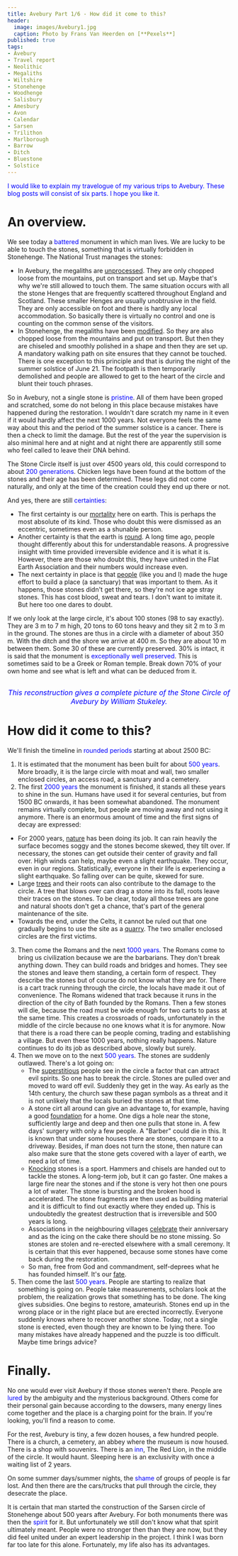 ```yaml
---
title: Avebury Part 1/6 - How did it come to this?
header:
  image: images/Avebury1.jpg
  caption: Photo by Frans Van Heerden on [**Pexels**]
published: true
tags:
- Avebury
- Travel report
- Neolithic
- Megaliths
- Wiltshire
- Stonehenge
- Woodhenge
- Salisbury
- Amesbury
- Avon
- Calendar
- Sarsen
- Trilithon
- Marlborough
- Barrow
- Ditch
- Bluestone
- Solstice
---
```


<span style="color: blue;">I would like to explain my travelogue of my various trips to Avebury. These blog posts will consist of six parts. I hope you like it.</span>

# An overview.
We see today a <span style="color: blue;">battered</span> monument in which man lives. We are lucky to be able to touch the stones, something that is virtually forbidden in Stonehenge. The National Trust manages the stones:
* In Avebury, the megaliths are <u>unprocessed</u>. They are only chopped loose from the mountains, put on transport and set up. Maybe that's why we're still allowed to touch them. The same situation occurs with all the stone Henges that are frequently scattered throughout England and Scotland. These smaller Henges are usually unobtrusive in the field. They are only accessible on foot and there is hardly any local accommodation. So basically there is virtually no control and one is counting on the common sense of the visitors.
* In Stonehenge, the megaliths have been <u>modified</u>. So they are also chopped loose from the mountains and put on transport. But then they are chiseled and smoothly polished in a shape and then they are set up. A mandatory walking path on site ensures that they cannot be touched. There is one exception to this principle and that is during the night of the summer solstice of June 21. The footpath is then temporarily demolished and people are allowed to get to the heart of the circle and blunt their touch phrases.

So in Avebury, not a single stone is <span style="color: blue;">pristine</span>. All of them have been groped and scratched, some do not belong in this place because mistakes have happened during the restoration. I wouldn't dare scratch my name in it even if it would hardly affect the next 1000 years. Not everyone feels the same way about this and the period of the summer solstice is a cancer. There is then a check to limit the damage. But the rest of the year the supervision is also minimal here and at night and at night there are apparently still some who feel called to leave their DNA behind.

The Stone Circle itself is just over 4500 years old, this could correspond to about <span style="color: blue;">200 generations</span>. Chicken legs have been found at the bottom of the stones and their age has been determined. These legs did not come naturally, and only at the time of the creation could they end up there or not.

And yes, there are still <span style="color: blue;">certainties</span>:
* The first certainty is our <u>mortality</u> here on earth. This is perhaps the most absolute of its kind. Those who doubt this were dismissed as an eccentric, sometimes even as a shunable person.
* Another certainty is that the earth is <u>round</u>. A long time ago, people thought differently about this for understandable reasons. A progressive insight with time provided irreversible evidence and it is what it is. However, there are those who doubt this, they have united in the Flat Earth Association and their numbers would increase even.
* The next certainty in place is that <u>people</u> (like you and I) made the huge effort to build a place (a sanctuary) that was important to them. As it happens, those stones didn't get there, so they're not ice age stray stones. This has cost blood, sweat and tears. I don't want to imitate it. But here too one dares to doubt.

If we only look at the large circle, it's about 100 stones (98 to say exactly). They are 3 m to 7 m high, 20 tons to 60 tons heavy and they sit 2 m to 3 m in the ground. The stones are thus in a circle with a diameter of about 350 m. With the ditch and the shore we arrive at 400 m. So they are about 10 m between them.
Some 30 of these are currently preserved.
30% is intact, it is said that the monument is <span style="color: blue;">exceptionally well preserved</span>. This is sometimes said to be a Greek or Roman temple. Break down 70% of your own home and see what is left and what can be deduced from it.

<div align="center"><img src="/images/Avebury impression.jpg" alt="" width="" height=""></div>

<p style="text-align: center; font-size: 12pt;"><span style="color: blue;"><i>This reconstruction gives a complete picture of the Stone Circle of Avebury by William Stukeley.</i></span></p>

# How did it come to this?
We'll finish the timeline in <span style="color: blue;">rounded periods</span> starting at about 2500 BC:
1. It is estimated that the monument has been built for about <span style="color: blue;">500 years</span>. More broadly, it is the large circle with moat and wall, two smaller enclosed circles, an access road, a sanctuary and a cemetery.
2. The first <span style="color: blue;">2000 years</span> the monument is finished, it stands all these years to shine in the sun. Humans have used it for several centuries, but from 1500 BC onwards, it has been somewhat abandoned. The monument remains virtually complete, but people are moving away and not using it anymore. There is an enormous amount of time and the first signs of decay are expressed: 
* For 2000 years, <u>nature</u> has been doing its job. It can rain heavily the surface becomes soggy and the stones become skewed, they tilt over. If necessary, the stones can get outside their center of gravity and fall over. High winds can help, maybe even a slight earthquake. They occur, even in our regions. Statistically, everyone in their life is experiencing a slight earthquake. So falling over can be quite, skewed for sure.
* Large <u>trees</u> and their roots can also contribute to the damage to the circle. A tree that blows over can drag a stone into its fall, roots leave their traces on the stones. To be clear, today all those trees are gone and natural shoots don't get a chance, that's part of the general maintenance of the site.
* Towards the end, under the Celts, it cannot be ruled out that one gradually begins to use the site as a <u>quarry</u>. The two smaller enclosed circles are the first victims.
3. Then come the Romans and the next <span style="color: blue;">1000 years</span>. The Romans come to bring us civilization because we are the barbarians. They don't break anything down. They can build roads and bridges and homes. They see the stones and leave them standing, a certain form of respect. They describe the stones but of course do not know what they are for. There is a cart track running through the circle, the locals have made it out of convenience. The Romans widened that track because it runs in the direction of the city of Bath founded by the Romans. Then a few stones will die, because the road must be wide enough for two carts to pass at the same time. This creates a crossroads of roads, unfortunately in the middle of the circle because no one knows what it is for anymore. Now that there is a road there can be people coming, trading and establishing a village. But even these 1000 years, nothing really happens. Nature continues to do its job as described above, slowly but surely.
4. Then we move on to the next <span style="color: blue;">500 years</span>. The stones are suddenly outlawed. There's a lot going on:
	- The <u>superstitious</u> people see in the circle a factor that can attract evil spirits. So one has to break the circle. Stones are pulled over and moved to ward off evil. Suddenly they get in the way. As early as the 14th century, the church saw these pagan symbols as a threat and it is not unlikely that the locals buried the stones at that time.
	- A stone cirt all around can give an advantage to, for example, having a good <u>foundation</u> for a home. One digs a hole near the stone, sufficiently large and deep and then one pulls that stone in. A few days' surgery with only a few people. A "Barber" could die in this. It is known that under some houses there are stones, compare it to a driveway. Besides, if man does not turn the stone, then nature can also make sure that the stone gets covered with a layer of earth, we need a lot of time.
	- <u>Knocking</u> stones is a sport. Hammers and chisels are handed out to tackle the stones. A long-term job, but it can go faster. One makes a large fire near the stones and if the stone is very hot then one pours a lot of water. The stone is bursting and the broken hood is accelerated. The stone fragments are then used as building material and it is difficult to find out exactly where they ended up. This is undoubtedly the greatest destruction that is irreversible and 500 years is long.
	- Associations in the neighbouring villages <u>celebrate</u> their anniversary and as the icing on the cake there should be no stone missing. So stones are stolen and re-erected elsewhere with a small ceremony. It is certain that this ever happened, because some stones have come back during the restoration.
	- So man, free from God and commandment, self-deprees what he has founded himself. It's our <u>fate</u>.
5. Then come the last <span style="color: blue;">500 years</span>. People are starting to realize that something is going on. People take measurements, scholars look at the problem, the realization grows that something has to be done. The king gives subsidies. One begins to restore, amateurish. Stones end up in the wrong place or in the right place but are erected incorrectly. Everyone suddenly knows where to recover another stone. Today, not a single stone is erected, even though they are known to be lying there. Too many mistakes have already happened and the puzzle is too difficult. Maybe time brings advice?

# Finally.
No one would ever visit Avebury if those stones weren't there. People are <span style="color: blue;">lured</span> by the ambiguity and the mysterious background. Others come for their personal gain because according to the dowsers, many energy lines come together and the place is a charging point for the brain. If you're looking, you'll find a reason to come. 

For the rest, Avebury is tiny, a few dozen houses, a few hundred people. There is a church, a cemetery, an abbey where the museum is now housed. There is a shop with souvenirs. There is an <span style="color: blue;">inn</span>, The Red Lion, in the middle of the circle. It would haunt. Sleeping here is an exclusivity with once a waiting list of 2 years. 

On some summer days/summer nights, the <span style="color: blue;">shame</span> of groups of people is far lost. And then there are the cars/trucks that pull through the circle, they desecrate the place.

It is certain that man started the construction of the Sarsen circle of Stonehenge about 500 years after Avebury. For both monuments there was then the <span style="color: blue;">spirit</span> for it. But unfortunately we still don't know what that spirit ultimately meant. People were no stronger then than they are now, but they did feel united under an expert leadership in the project. I think I was born far too late for this alone. Fortunately, my life also has its advantages.
